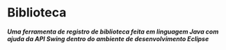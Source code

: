 # Biblioteca

***Uma ferramenta de registro de biblioteca feita em linguagem Java com ajuda da API Swing dentro do ambiente de desenvolvimento Eclipse***
